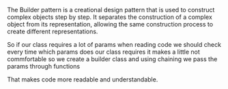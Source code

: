 The Builder pattern is a creational design pattern that is used to construct complex objects step by step. It separates the construction of a complex object from its representation, allowing the same construction process to create different representations.

So if our class requires a lot of params when reading code we should check every time which params 
does our class requires it makes a little not commfortable so we create a builder class 
and using chaining we pass the params through functions 

That makes code more readable and understandable. 